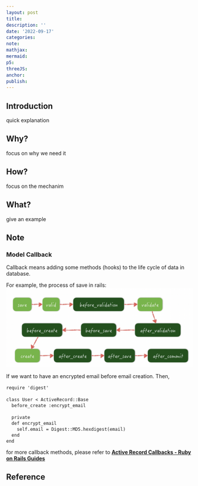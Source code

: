 ```yaml
---
layout: post
title:
description: ''
date: '2022-09-17'
categories:
note:
mathjax:
mermaid:
p5:
threeJS:
anchor:
publish:
---
```


## Introduction

quick explanation

## Why?

focus on why we need it

## How?

focus on the mechanim

## What?

give an example

## Note

### Model Callback

Callback means adding some methods (hooks) to the life cycle of data in database.

For example, the process of save in rails:
<img src="/assets/img/rails_model_callback.png" alt="">

If we want to have an encrypted email before email creation. Then,
```
require 'digest'

class User < ActiveRecord::Base  
  before_create :encrypt_email  
    
  private  
  def encrypt_email  
    self.email = Digest::MD5.hexdigest(email)  
  end  
end
```
for more callback methods, please refer to [**Active Record Callbacks - Ruby on Rails Guides**]("https://guides.rubyonrails.org/active_record_callbacks.html")

## Reference
